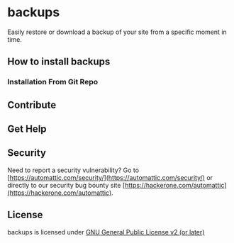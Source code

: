 # backups

Easily restore or download a backup of your site from a specific moment in time.

## How to install backups

### Installation From Git Repo

## Contribute

## Get Help

## Security

Need to report a security vulnerability? Go to [https://automattic.com/security/](https://automattic.com/security/) or directly to our security bug bounty site [https://hackerone.com/automattic](https://hackerone.com/automattic).

## License

backups is licensed under [GNU General Public License v2 (or later)](./LICENSE.txt)

